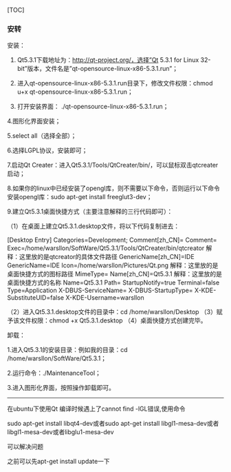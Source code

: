 [TOC]

### 安转
安装：

1. Qt5.3.1下载地址为：http://qt-project.org/，选择”Qt 5.3.1 for Linux 32-bit”版本，文件名是”qt-opensource-linux-x86-5.3.1.run”；

2. 进入qt-opensource-linux-x86-5.3.1.run目录下，修改文件权限：chmod u+x qt-opensource-linux-x86-5.3.1.run；

3. 打开安装界面： ./qt-opensource-linux-x86-5.3.1.run；

4.图形化界面安装；

5.select all（选择全部）；

6.选择LGPL协议，安装即可；

7.启动Qt Creater：进入Qt5.3.1/Tools/QtCreater/bin/，可以鼠标双击qtcreater启动；

8.如果你的linux中已经安装了opengl库，则不需要以下命令，否则运行以下命令安装opengl库：sudo apt-get install freeglut3-dev；

9.建立Qt5.3.1桌面快捷方式（主要注意解释的三行代码即可）：

  （1）在桌面上建立Qt5.3.1.desktop文件，将以下代码复制进去：

  [Desktop Entry]
  Categories=Development;
  Comment[zh_CN]=
  Comment=
  Exec=/home/warsllon/SoftWare/Qt5.3.1/Tools/QtCreater/bin/qtcreator  解释：这里放的是qtcreator的具体文件路径
  GenericName[zh_CN]=IDE
  GenericName=IDE
  Icon=/home/warsllon/Pictures/Qt.png  解释：这里放的是桌面快捷方式的图标路径
  MimeType=
  Name[zh_CN]=Qt5.3.1   解释：这里放的是桌面快捷方式的名称
  Name=Qt5.3.1 
  Path=
  StartupNotify=true
  Terminal=false
  Type=Application
  X-DBUS-ServiceName=
  X-DBUS-StartupType=
  X-KDE-SubstituteUID=false
  X-KDE-Username=warsllon

  （2）进入Qt5.3.1.desktop文件的目录中：cd /home/warsllon/Desktop
  （3）赋予该文件权限：chmod +x Qt5.3.1.desktop
  （4）桌面快捷方式创建完毕。

  卸载：

  1.进入Qt5.3.1的安装目录：例如我的目录：cd /home/warsllon/SoftWare/Qt5.3.1；

  2.运行命令：./MaintenanceTool；

  3.进入图形化界面，按照操作卸载即可。

  ------------------------------------------------------------------------------------------

  在ubuntu下使用Qt 编译时候遇上了cannot find -lGL错误,使用命令


  sudo apt-get install libqt4-dev或者sudo apt-get install libgl1-mesa-dev或者libgl1-mesa-dev或者libglu1-mesa-dev


  可以解决问题 

   

   之前可以先apt-get install update一下

